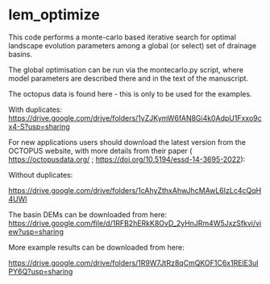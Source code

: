 # lem_optimize
This code performs a monte-carlo based iterative search for optimal landscape evolution parameters among a global (or select) set of drainage basins.

The global optimisation can be run via the montecarlo.py script, where model parameters are described there and in the text of the manuscript.

The octopus data is found here - this is only to be used for the examples.  

With duplicates: https://drive.google.com/drive/folders/1yZJKymW6fAN8Gi4k0AdpU1Fxxo9cx4-S?usp=sharing

For new applications users should download the latest version from the OCTOPUS website, with more details from their paper ( https://octopusdata.org/ ; https://doi.org/10.5194/essd-14-3695-2022):

Without duplicates:

https://drive.google.com/drive/folders/1cAhyZthxAhwJhcMAwL6IzLc4cQqH4UWl

The basin DEMs can be downloaded from here: https://drive.google.com/file/d/1RFB2hERkK8OvD_2yHnJRm4W5JxzSfkvi/view?usp=sharing 

More example results can be downloaded from here:

https://drive.google.com/drive/folders/1R9W7JtRz8qCmQKOF1C6x1RElE3ulPY6Q?usp=sharing
